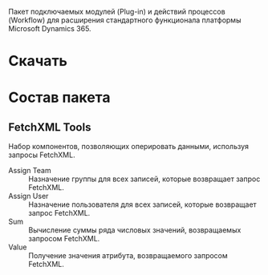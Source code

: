 Пакет подключаемых модулей (Plug-in) и действий процессов (Workflow) для расширения стандартного функционала платформы Microsoft Dynamics 365.

# Скачать



# Состав пакета

## FetchXML Tools

Набор компонентов, позволяющих оперировать данными, используя запросы FetchXML.

<dl>
<dt>Assign Team</dt>
<dd>Назначение группы для всех записей, которые возвращает запрос FetchXML.</dd>
<dt>Assign User</dt>
<dd>Назначение пользователя для всех записей, которые возвращает запрос FetchXML.</dd>
<dt>Sum</dt>
<dd>Вычисление суммы ряда числовых значений, возвращаемых запросом FetchXML.</dd>
<dt>Value</dt>
<dd>Получение значения атрибута, возвращаемого запросом FetchXML.</dd>
</dl>
